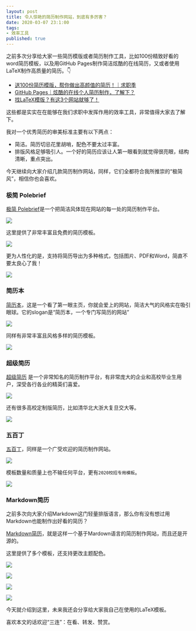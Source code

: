 ```yaml
---
layout: post
title: 令人惊艳的简历制作网站，到底有多厉害？
date: 2020-03-07 23:1:00
tags: 
- 效率工具
published: true
---
```


之前多次分享给大家一些简历模版或者简历制作工具，比如100份精致好看的word简历模板，以及用GitHub Pages制作简洁炫酷的在线简历，又或者使用LaTeX制作高质量的简历。👇

- [送100份简历模版，帮你做出高颜值的简历！｜求职季](https://mp.weixin.qq.com/s/F_NPwB1KdiqAyGZHckZ2qw)
- [GitHub Pages｜炫酷的在线个人简历制作，了解下？](https://mp.weixin.qq.com/s/ke3gvUDhvX5ivNE2rI28vw)
- [找LaTeX模版？有这3个网站就够了！](https://mp.weixin.qq.com/s/NTWSyLinzrmmIbZNDf7LSA)

这些都是实实在在能够在我们求职中发挥作用的效率工具，非常值得大家去了解下。

我对一个优秀简历的审美标准主要有以下两点：

- 简洁。简历切忌花里胡哨，配色不要太过丰富。
- 排版风格足够吸引人。一个好的简历应该让人第一眼看到就觉得很亮眼，结构清晰，重点突出。

今天继续向大家介绍几款简历制作网站，同样，它们全都符合我所推崇的“极简风”，相信你也会喜欢。

### 极简 Polebrief

[极简 Polebrief](https://www.polebrief.com "极简 Polobrief")是一个把简洁风体现在网站的每一处的简历制作平台。


![](https://tva1.sinaimg.cn/large/00831rSTly1gclvp92dwhj31740q80wr.jpg)

这里提供了非常丰富且免费的简历模板。

![](https://tva1.sinaimg.cn/large/00831rSTly1gclvqionvtj31740q8af1.jpg)

更为人性化的是，支持将简历导出为多种格式，包括图片、PDF和Word，简直不要太良心了我！

![](https://tva1.sinaimg.cn/large/00831rSTly1gclvqsfchmj31740q8tcp.jpg)

### 简历本

[简历本](https://www.jianliben.com "简历本")，这是一个看了第一眼主页，你就会爱上的网站，简洁大气的风格实在吸引眼球。它的slogan是“简历本，一个专门写简历的网站”


![](https://tva1.sinaimg.cn/large/00831rSTly1gclvvunsy5j31740q8gq9.jpg)

同样有非常丰富且风格多样的简历模板。

![](https://tva1.sinaimg.cn/large/00831rSTly1gclvziehcuj31740q8q7k.jpg)

### 超级简历

[超级简历](https://www.wondercv.com "超级简历") 是一个非常知名的简历制作平台，有非常庞大的企业和高校毕业生用户，深受各行各业的精英们喜爱。


![](https://tva1.sinaimg.cn/large/00831rSTly1gclw2sf74bj31740q8dj9.jpg)

还有很多高校定制版简历，比如清华北大浙大复旦交大等。

![](https://tva1.sinaimg.cn/large/00831rSTly1gclw48ik1ij31740q8n1d.jpg)

### 五百丁

[五百丁](https://www.500d.me "五百丁")，同样是一个广受欢迎的简历制作网站。

![](https://tva1.sinaimg.cn/large/00831rSTly1gclw7ze356j31740q8434.jpg)

模板数量和质量上也不输任何平台，更有`2020校招专用模板`。

![](https://tva1.sinaimg.cn/large/00831rSTly1gclw98fi6gj31740q8jvb.jpg)

### Markdown简历

之前多次向大家介绍Markdown这门轻量排版语言，那么你有没有想过用Markdown也能制作出好看的简历？

[Markdown简历](https://resume.mdnice.com "Markdown简历")，就是这样一个基于Mardown语言的简历制作网站，而且还是开源的。

这里提供了多个模板，还支持更改主题配色。

![](https://tva1.sinaimg.cn/large/00831rSTly1gclwfjn4ehj31740q842z.jpg)

![](https://tva1.sinaimg.cn/large/00831rSTly1gclwg2hx3pj31740q842a.jpg)

![](https://tva1.sinaimg.cn/large/00831rSTly1gclwgc0zd1j31740q8aes.jpg)

![](https://tva1.sinaimg.cn/large/00831rSTly1gclwhpjg13j31740q878q.jpg)

今天就介绍到这里，未来我还会分享给大家我自己在使用的LaTeX模板。

喜欢本文的话欢迎“三连”：在看、转发、赞赏。

